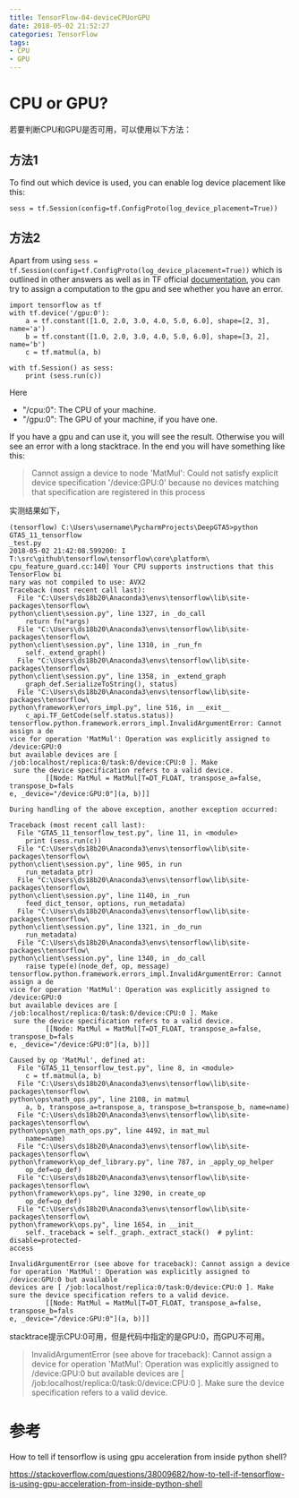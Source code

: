 ```yaml
---
title: TensorFlow-04-deviceCPUorGPU
date: 2018-05-02 21:52:27
categories: TensorFlow
tags:
- CPU
- GPU
---
```


# CPU or GPU?

若要判断CPU和GPU是否可用，可以使用以下方法：

## 方法1

To find out which device is used, you can enable log device placement like this:

```
sess = tf.Session(config=tf.ConfigProto(log_device_placement=True))
```

## 方法2

Apart from using `sess = tf.Session(config=tf.ConfigProto(log_device_placement=True))` which is outlined in other answers as well as in TF official [documentation](https://www.tensorflow.org/tutorials/using_gpu), you can try to assign a computation to the gpu and see whether you have an error.

```
import tensorflow as tf
with tf.device('/gpu:0'):
    a = tf.constant([1.0, 2.0, 3.0, 4.0, 5.0, 6.0], shape=[2, 3], name='a')
    b = tf.constant([1.0, 2.0, 3.0, 4.0, 5.0, 6.0], shape=[3, 2], name='b')
    c = tf.matmul(a, b)

with tf.Session() as sess:
    print (sess.run(c))
```

Here

- "/cpu:0": The CPU of your machine.
- "/gpu:0": The GPU of your machine, if you have one.

If you have a gpu and can use it, you will see the result. Otherwise you will see an error with a long stacktrace. In the end you will have something like this:

> Cannot assign a device to node 'MatMul': Could not satisfy explicit device specification '/device:GPU:0' because no devices matching that specification are registered in this process

实测结果如下，

```
(tensorflow) C:\Users\username\PycharmProjects\DeepGTA5>python GTA5_11_tensorflow
_test.py
2018-05-02 21:42:08.599200: I T:\src\github\tensorflow\tensorflow\core\platform\
cpu_feature_guard.cc:140] Your CPU supports instructions that this TensorFlow bi
nary was not compiled to use: AVX2
Traceback (most recent call last):
  File "C:\Users\ds18b20\Anaconda3\envs\tensorflow\lib\site-packages\tensorflow\
python\client\session.py", line 1327, in _do_call
    return fn(*args)
  File "C:\Users\ds18b20\Anaconda3\envs\tensorflow\lib\site-packages\tensorflow\
python\client\session.py", line 1310, in _run_fn
    self._extend_graph()
  File "C:\Users\ds18b20\Anaconda3\envs\tensorflow\lib\site-packages\tensorflow\
python\client\session.py", line 1358, in _extend_graph
    graph_def.SerializeToString(), status)
  File "C:\Users\ds18b20\Anaconda3\envs\tensorflow\lib\site-packages\tensorflow\
python\framework\errors_impl.py", line 516, in __exit__
    c_api.TF_GetCode(self.status.status))
tensorflow.python.framework.errors_impl.InvalidArgumentError: Cannot assign a de
vice for operation 'MatMul': Operation was explicitly assigned to /device:GPU:0
but available devices are [ /job:localhost/replica:0/task:0/device:CPU:0 ]. Make
 sure the device specification refers to a valid device.
         [[Node: MatMul = MatMul[T=DT_FLOAT, transpose_a=false, transpose_b=fals
e, _device="/device:GPU:0"](a, b)]]

During handling of the above exception, another exception occurred:

Traceback (most recent call last):
  File "GTA5_11_tensorflow_test.py", line 11, in <module>
    print (sess.run(c))
  File "C:\Users\ds18b20\Anaconda3\envs\tensorflow\lib\site-packages\tensorflow\
python\client\session.py", line 905, in run
    run_metadata_ptr)
  File "C:\Users\ds18b20\Anaconda3\envs\tensorflow\lib\site-packages\tensorflow\
python\client\session.py", line 1140, in _run
    feed_dict_tensor, options, run_metadata)
  File "C:\Users\ds18b20\Anaconda3\envs\tensorflow\lib\site-packages\tensorflow\
python\client\session.py", line 1321, in _do_run
    run_metadata)
  File "C:\Users\ds18b20\Anaconda3\envs\tensorflow\lib\site-packages\tensorflow\
python\client\session.py", line 1340, in _do_call
    raise type(e)(node_def, op, message)
tensorflow.python.framework.errors_impl.InvalidArgumentError: Cannot assign a de
vice for operation 'MatMul': Operation was explicitly assigned to /device:GPU:0
but available devices are [ /job:localhost/replica:0/task:0/device:CPU:0 ]. Make
 sure the device specification refers to a valid device.
         [[Node: MatMul = MatMul[T=DT_FLOAT, transpose_a=false, transpose_b=fals
e, _device="/device:GPU:0"](a, b)]]

Caused by op 'MatMul', defined at:
  File "GTA5_11_tensorflow_test.py", line 8, in <module>
    c = tf.matmul(a, b)
  File "C:\Users\ds18b20\Anaconda3\envs\tensorflow\lib\site-packages\tensorflow\
python\ops\math_ops.py", line 2108, in matmul
    a, b, transpose_a=transpose_a, transpose_b=transpose_b, name=name)
  File "C:\Users\ds18b20\Anaconda3\envs\tensorflow\lib\site-packages\tensorflow\
python\ops\gen_math_ops.py", line 4492, in mat_mul
    name=name)
  File "C:\Users\ds18b20\Anaconda3\envs\tensorflow\lib\site-packages\tensorflow\
python\framework\op_def_library.py", line 787, in _apply_op_helper
    op_def=op_def)
  File "C:\Users\ds18b20\Anaconda3\envs\tensorflow\lib\site-packages\tensorflow\
python\framework\ops.py", line 3290, in create_op
    op_def=op_def)
  File "C:\Users\ds18b20\Anaconda3\envs\tensorflow\lib\site-packages\tensorflow\
python\framework\ops.py", line 1654, in __init__
    self._traceback = self._graph._extract_stack()  # pylint: disable=protected-
access

InvalidArgumentError (see above for traceback): Cannot assign a device for operation 'MatMul': Operation was explicitly assigned to /device:GPU:0 but available
devices are [ /job:localhost/replica:0/task:0/device:CPU:0 ]. Make sure the device specification refers to a valid device.
         [[Node: MatMul = MatMul[T=DT_FLOAT, transpose_a=false, transpose_b=fals
e, _device="/device:GPU:0"](a, b)]]
```

stacktrace提示CPU:0可用，但是代码中指定的是GPU:0，而GPU不可用。

> InvalidArgumentError (see above for traceback): Cannot assign a device for operation 'MatMul': Operation was explicitly assigned to /device:GPU:0 but available devices are [ /job:localhost/replica:0/task:0/device:CPU:0 ]. Make sure the device specification refers to a valid device.

# 参考

How to tell if tensorflow is using gpu acceleration from inside python shell?

https://stackoverflow.com/questions/38009682/how-to-tell-if-tensorflow-is-using-gpu-acceleration-from-inside-python-shell